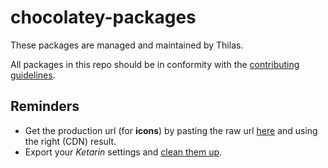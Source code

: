chocolatey-packages
===================

These packages are managed and maintained by Thilas.

All packages in this repo should be in conformity with the [contributing guidelines](https://github.com/Thilas/chocolatey-packages/wiki/Contributing-guidelines).

Reminders
---------

* Get the production url (for **icons**) by pasting the raw url [here](https://rawgit.com/) and using the right (CDN) result.
* Export your _Ketarin_ settings and [clean them up](https://github.com/Thilas/chocolatey-packages/tree/master/bin).
